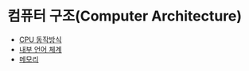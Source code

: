# 컴퓨터 구조(Computer Architecture)

- [CPU 동작방식](./document/cpu_work.md)
- [내부 언어 체계](./document/interal_lagnuage_system.md)
- [메모리](./document/memory.md)